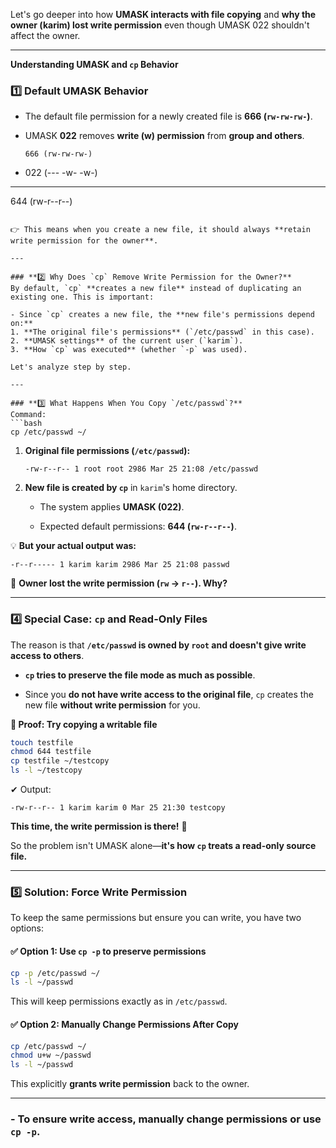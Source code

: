 Let's go deeper into how **UMASK interacts with file copying** and **why the owner (karim) lost write permission** even though UMASK 022 shouldn't affect the owner.

---

**Understanding UMASK and `cp` Behavior**
### **1️⃣ Default UMASK Behavior**

- The default file permission for a newly created file is **666 (`rw-rw-rw-`)**.
    
- UMASK **022** removes **write (w) permission** from **group and others**.
    
    ```
    666 (rw-rw-rw-)  
    ```
    
- 022 (--- -w- -w-)
    

---

644 (rw-r--r--)

````

👉 This means when you create a new file, it should always **retain write permission for the owner**.

---

### **2️⃣ Why Does `cp` Remove Write Permission for the Owner?**
By default, `cp` **creates a new file** instead of duplicating an existing one. This is important:

- Since `cp` creates a new file, the **new file's permissions depend on:**
1. **The original file's permissions** (`/etc/passwd` in this case).
2. **UMASK settings** of the current user (`karim`).
3. **How `cp` was executed** (whether `-p` was used).

Let's analyze step by step.

---

### **3️⃣ What Happens When You Copy `/etc/passwd`?**
Command:
```bash
cp /etc/passwd ~/
````

1. **Original file permissions (`/etc/passwd`):**
    
    ```
    -rw-r--r-- 1 root root 2986 Mar 25 21:08 /etc/passwd
    ```
    
2. **New file is created by `cp`** in `karim`'s home directory.
    
    - The system applies **UMASK (022)**.
        
    - Expected default permissions: **644 (`rw-r--r--`)**.
        

💡 **But your actual output was:**

```plaintext
-r--r----- 1 karim karim 2986 Mar 25 21:08 passwd
```

👀 **Owner lost the write permission (`rw` → `r--`). Why?**

---

### **4️⃣ Special Case: `cp` and Read-Only Files**

The reason is that **`/etc/passwd` is owned by `root` and doesn't give write access to others**.

- **`cp` tries to preserve the file mode as much as possible**.
    
- Since you **do not have write access to the original file**, `cp` creates the new file **without write permission** for you.
    

**🔹 Proof: Try copying a writable file**

```bash
touch testfile
chmod 644 testfile
cp testfile ~/testcopy
ls -l ~/testcopy
```

✔ Output:

```plaintext
-rw-r--r-- 1 karim karim 0 Mar 25 21:30 testcopy
```

**This time, the write permission is there!** 🎯

So the problem isn't UMASK alone—**it's how `cp` treats a read-only source file.**

---

### **5️⃣ Solution: Force Write Permission**

To keep the same permissions but ensure you can write, you have two options:

#### ✅ **Option 1: Use `cp -p` to preserve permissions**

```bash
cp -p /etc/passwd ~/
ls -l ~/passwd
```

This will keep permissions exactly as in `/etc/passwd`.

#### ✅ **Option 2: Manually Change Permissions After Copy**

```bash
cp /etc/passwd ~/
chmod u+w ~/passwd
ls -l ~/passwd
```

This explicitly **grants write permission** back to the owner.

---


### - **To ensure write access, manually change permissions or use `cp -p`.**
